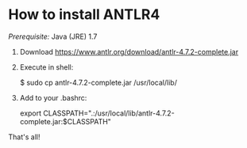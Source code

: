 # How to install ANTLR4

_Prerequisite:_ Java (JRE) 1.7

1. Download https://www.antlr.org/download/antlr-4.7.2-complete.jar

2. Execute in shell:

    $ sudo cp antlr-4.7.2-complete.jar /usr/local/lib/

3. Add to your .bashrc:

    export CLASSPATH=".:/usr/local/lib/antlr-4.7.2-complete.jar:$CLASSPATH"

That's all!
